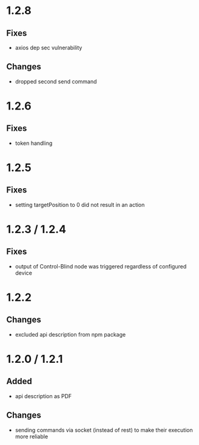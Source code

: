 # 1.2.8
## Fixes
* axios dep sec vulnerability

## Changes
* dropped second send command

# 1.2.6
## Fixes
* token handling

# 1.2.5
## Fixes
* setting targetPosition to 0 did not result in an action

# 1.2.3 / 1.2.4
## Fixes
* output of Control-Blind node was triggered regardless of configured device

# 1.2.2
## Changes
* excluded api description from npm package

# 1.2.0 / 1.2.1
## Added
* api description as PDF
## Changes
* sending commands via socket (instead of rest) to make their execution more reliable